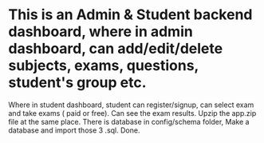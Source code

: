# This is an Admin & Student backend dashboard, where in admin dashboard, can add/edit/delete subjects, exams, questions, student's group etc.
Where in student dashboard, student can register/signup, can select exam and take exams ( paid or free). Can see the exam results. 
Upzip the app.zip file at the same place.
There is database in config/schema folder, Make a database and import those 3 .sql. 
Done.

